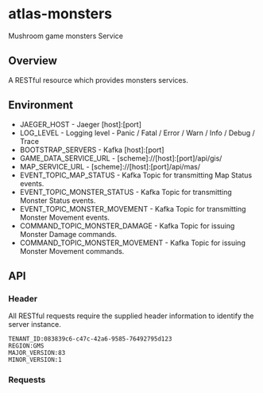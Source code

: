 # atlas-monsters

Mushroom game monsters Service

## Overview

A RESTful resource which provides monsters services.

## Environment

- JAEGER_HOST - Jaeger [host]:[port]
- LOG_LEVEL - Logging level - Panic / Fatal / Error / Warn / Info / Debug / Trace
- BOOTSTRAP_SERVERS - Kafka [host]:[port]
- GAME_DATA_SERVICE_URL - [scheme]://[host]:[port]/api/gis/
- MAP_SERVICE_URL - [scheme]://[host]:[port]/api/mas/
- EVENT_TOPIC_MAP_STATUS - Kafka Topic for transmitting Map Status events.
- EVENT_TOPIC_MONSTER_STATUS - Kafka Topic for transmitting Monster Status events.
- EVENT_TOPIC_MONSTER_MOVEMENT - Kafka Topic for transmitting Monster Movement events.
- COMMAND_TOPIC_MONSTER_DAMAGE - Kafka Topic for issuing Monster Damage commands.
- COMMAND_TOPIC_MONSTER_MOVEMENT - Kafka Topic for issuing Monster Movement commands.

## API

### Header

All RESTful requests require the supplied header information to identify the server instance.

```
TENANT_ID:083839c6-c47c-42a6-9585-76492795d123
REGION:GMS
MAJOR_VERSION:83
MINOR_VERSION:1
```

### Requests
